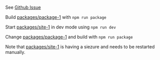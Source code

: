 See [Github Issue](https://github.com/sveltejs/kit/issues/10507)

Build [packages/package-1](./packages/package-1/) with `npm run package`

Start [packages/site-1](./packages/site-1/) in dev mode using `npm run dev`

Change [packages/package-1](./packages/package-1/) and build with `npm run package`

Note that [packages/site-1](./packages/site-1/) is having a siezure and needs to be restarted manually.